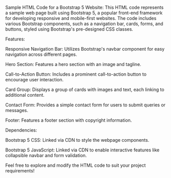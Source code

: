 Sample HTML Code for a Bootstrap 5 Website: 
This HTML code represents a sample web page built using Bootstrap 5, a popular front-end framework for developing responsive and mobile-first websites. The code includes various Bootstrap components, such as a navigation bar, cards, forms, and buttons, styled using Bootstrap's pre-designed CSS classes.

Features:

Responsive Navigation Bar: Utilizes Bootstrap's navbar component for easy navigation across different pages.

Hero Section: Features a hero section with an image and tagline.

Call-to-Action Button: Includes a prominent call-to-action button to encourage user interaction.

Card Group: Displays a group of cards with images and text, each linking to additional content.

Contact Form: Provides a simple contact form for users to submit queries or messages.

Footer: Features a footer section with copyright information.

Dependencies:

Bootstrap 5 CSS: Linked via CDN to style the webpage components.

Bootstrap 5 JavaScript: Linked via CDN to enable interactive features like collapsible navbar and form validation.

Feel free to explore and modify the HTML code to suit your project requirements!

